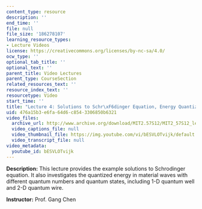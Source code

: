 ```yaml
---
content_type: resource
description: ''
end_time: ''
file: null
file_size: '186278107'
learning_resource_types:
- Lecture Videos
license: https://creativecommons.org/licenses/by-nc-sa/4.0/
ocw_type: ''
optional_tab_title: ''
optional_text: ''
parent_title: Video Lectures
parent_type: CourseSection
related_resources_text: ''
resource_index_text: ''
resourcetype: Video
start_time: ''
title: "Lecture 4: Solutions to Schr\xF6dinger Equation, Energy Quantization"
uid: 476a15b3-e6fa-64d6-c854-3306850b6321
video_files:
  archive_url: http://www.archive.org/download/MIT2.57S12/MIT2_57S12_lec04_300k.mp4
  video_captions_file: null
  video_thumbnail_file: https://img.youtube.com/vi/bESVLOTvijk/default.jpg
  video_transcript_file: null
video_metadata:
  youtube_id: bESVLOTvijk
---
```


**Description:** This lecture provides the example solutions to Schrodinger equation. It also investigates the quantized energy in material waves with different quantum numbers and quantum states, including 1-D quantum well and 2-D quantum wire.

**Instructor:** Prof. Gang Chen

